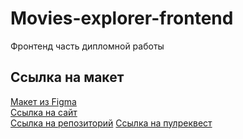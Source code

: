 # Movies-explorer-frontend

Фронтенд часть дипломной работы

## Ссылка на макет

[Макет из Figma](<https://www.figma.com/file/eKqKEXvUvxW4VBqIacAxp4/Diploma-(Copy)?node-id=932-4182&t=WvPWhOru7gDANADY-0>)  
[Ссылка на сайт](https://artaleal.nomoredomains.monster/)  
[Ссылка на репозиторий](https://github.com/ARTALEAL/movies-explorer-frontend)
[Ссылка на пулреквест](https://github.com/ARTALEAL/movies-explorer-frontend/pull/2)
